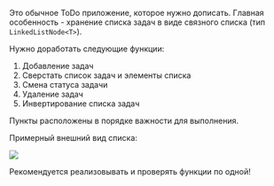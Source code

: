 Это обычное ToDo приложение, которое нужно дописать.
Главная особенность - хранение списка задач в
виде связного списка (тип `LinkedListNode<T>`).

Нужно доработать следующие функции:

1. Добавление задач
2. Сверстать список задач и элементы списка
3. Смена статуса задачи
4. Удаление задач
5. Инвертирование списка задач

Пункты расположены в порядке важности для выполнения.

Примерный внешний вид списка:

![](./todo.png)

Рекомендуется реализовывать и проверять функции по одной!
